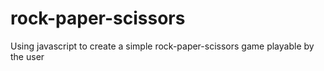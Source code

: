 # rock-paper-scissors
Using javascript to create a simple rock-paper-scissors game playable by the user
